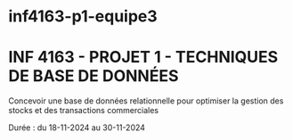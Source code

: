 ﻿# inf4163-p1-equipe3

# INF 4163 - PROJET 1 - TECHNIQUES DE BASE DE DONNÉES

Concevoir une base de données relationnelle pour optimiser la gestion des stocks et des transactions commerciales

Durée : du 18-11-2024 au 30-11-2024
